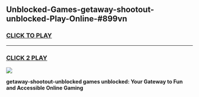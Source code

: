 
## Unblocked-Games-getaway-shootout-unblocked-Play-Online-#899vn
<h3>
<a href="https://premium.freeplayer.one?title=getaway-shootout-unblocked&ref=24F">CLICK TO PLAY</a></h3>
<hr>

<h3>
<a href="https://premium.freeplayer.one?title=getaway-shootout-unblocked&ref=24F">CLICK 2 PLAY</a>
  
</h3>

<a href="https://premium.freeplayer.one?title=getaway-shootout-unblocked&ref=24F/"><img src="https://clearcache.store/games.png"></a>


**getaway-shootout-unblocked games unblocked: Your Gateway to Fun and Accessible Online Gaming**

